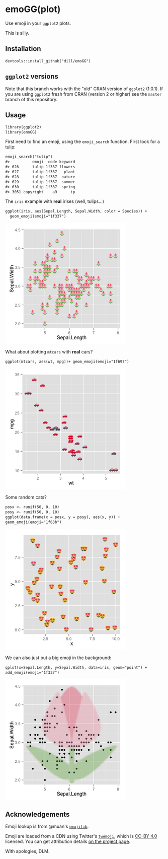 <!-- README.md is generated from README.Rmd. Please edit that file -->
emoGG(plot)
===========

Use emoji in your `ggplot2` plots.

This is silly.

Installation
------------

    devtools::install_github("dill/emoGG")

`ggplot2` versions
------------------

Note that this branch works with the "old" CRAN version of `ggplot2`
(1.0.1). If you are using `ggplot2` fresh from CRAN (version 2 or
higher) see the `master` branch of this repository.

Usage
-----

    library(ggplot2)
    library(emoGG)

First need to find an emoji, using the `emoji_search` function. First
look for a tulip:

    emoji_search("tulip")
    #>          emoji  code keyword
    #> 626      tulip 1f337 flowers
    #> 627      tulip 1f337   plant
    #> 628      tulip 1f337  nature
    #> 629      tulip 1f337  summer
    #> 630      tulip 1f337  spring
    #> 3051 copyright    a9      ip

The `iris` example with **real** irises (well, tulips...)

    ggplot(iris, aes(Sepal.Length, Sepal.Width, color = Species)) +
      geom_emoji(emoji="1f337")

![](figure/iris_ex-1.png)

What about plotting `mtcars` with **real** cars?

    ggplot(mtcars, aes(wt, mpg))+ geom_emoji(emoji="1f697")

![](figure/mtcars-1.png)

Some random cats?

    posx <- runif(50, 0, 10)
    posy <- runif(50, 0, 10)
    ggplot(data.frame(x = posx, y = posy), aes(x, y)) + geom_emoji(emoji="1f63b")

![](figure/catplotlib-1.png)

We can also just put a big emoji in the background:

    qplot(x=Sepal.Length, y=Sepal.Width, data=iris, geom="point") + add_emoji(emoji="1f337")

![](figure/big-emoji-1.png)

Acknowledgements
----------------

Emoji lookup is from @muan's
[`emojilib`](https://github.com/muan/emojilib).

Emoji are loaded from a CDN using Twitter's
[`twemoji`](https://github.com/twitter/twemoji), which is [CC-BY
4.0](https://creativecommons.org/licenses/by/4.0/) licensed. You can get
attribution details [on the project
page](https://github.com/twitter/twemoji#attribution-requirements).

With apologies, DLM.
